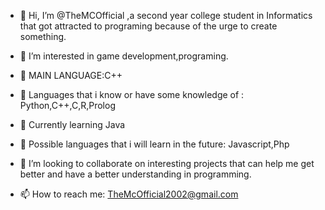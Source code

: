 - 👋 Hi, I’m @TheMCOfficial ,a second year college student in Informatics that got attracted to programing because of the urge to create something.

- 👀 I’m interested in game development,programing.

- 🌱 MAIN LANGUAGE:C++

- 🌱 Languages that i know or have some knowledge of : Python,C++,C,R,Prolog
- 🌱 Currently learning Java 
- 🌱 Possible languages that i will learn in the future: Javascript,Php

- 💞️ I’m looking to collaborate on interesting projects that can help me get better and have a better understanding in programming.

- 📫 How to reach me: TheMcOfficial2002@gmail.com


<!---
TheMCOfficial/TheMCOfficial is a ✨ special ✨ repository because its `README.md` (this file) appears on your GitHub profile.
You can click the Preview link to take a look at your changes.
--->
